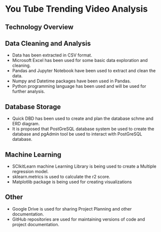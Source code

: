 # __You Tube Trending Video Analysis__

## __Technology Overview__

## Data Cleaning and Analysis

- Data has been extracted in CSV format.
- Microsoft Excel has been used for some basic data exploration and cleaning.
- Pandas and Jupyter Notebook have been used to extract and clean the data.
- Numpy and Datetime packages have been used in Pandas.
- Python programming language has been used and will be used for further analysis.

## Database Storage

- Quick DBD has been used to create and plan the database schme and ERD diagram.
- It is proposed that PostGreSQL database system be used to create the database and pgAdmin tool be used to interact with PostGreSQL database.

## Machine Learning

- SCIkitLearn machine Learning Library is being used to create a Multiple regression model.
- sklearn.metrics is used to calculate the r2 score.
- Matplotlib package is being used for creating visualizations


## Other
- Google Drive is used for sharing Project Planning and other documentation.
- GitHub repositories are used for maintaining versions of code and project documentation.
